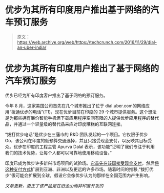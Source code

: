 # 优步为其所有印度用户推出基于网络的汽车预订服务 

> 原文：<https://web.archive.org/web/https://techcrunch.com/2016/11/29/dial-an-uber-india/>

# 优步为其所有印度用户推出了基于网络的汽车预订服务

优步已经为所有印度客户推出了基于网络的预订服务。

今年 8 月，这家美国公司首先在几个城市推出了位于 dial.uber.com的网络应用“拨通优步的电话”(T1)，现在优步目前在印度的 29 个城市提供服务。这个想法是为那些拥有廉价智能手机但下载应用程序空间有限的人提供优步应用程序的替代品，并通过一个轻量级的替代品来应对印度糟糕的互联网连接。

“拨打优步电话”是优步在三藩市的 R&D 团队发起的一个项目。它仅限于优步 Go，该公司在印度的低预算交通选择，并且只接受现金支付，以反映其目标受众。优步在印度的工程主管 Apurva Dalal 表示，该功能“证明了我们专注于利用我们的技术优势，让每个人都可以可靠地使用移动设备。”

印度已成为优步许多新兴市场项目的试验场。[它首先在该国接受现金支付](https://web.archive.org/web/20221210023351/https://beta.techcrunch.com/2015/05/11/uber-is-testing-cash-payments-in-hyderabad-india/)，然后[将这种支付方式](https://web.archive.org/web/20221210023351/https://beta.techcrunch.com/2016/02/08/uber-begins-to-see-the-payout-from-accepting-cash-payments/)扩展到亚洲、非洲以及更远的许多市场。随着时间的推移,“拨打优步”很可能会扩展到全球，假设它会像优步认为的那样在全国范围内产生影响。

*文章更新，更正了该产品是在旧金山而非印度开发的*